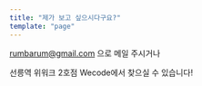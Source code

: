 ```yaml
---
title: "제가 보고 싶으시다구요?"
template: "page"
---
```


rumbarum@gmail.com 으로 메일 주시거나

선릉역 위워크 2호점 Wecode에서 찾으실 수 있습니다! 